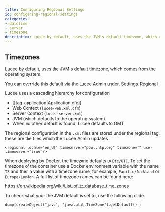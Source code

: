 ```yaml
---
title: Configuring Regional Settings
id: configuring-regional-settings
categories:
- datetime
- server
- timezone
description: Lucee by default, uses the JVM's default timezone, which comes from the operating system.
---
```


## Timezones

Lucee by default, uses the JVM's default timezone, which comes from the operating system.

You can override this default via the Lucee Admin under, Settings, Regional

Lucee uses a cascading hierarchy for configuration

- [[tag-application|Application.cfc]] 
- Web Context (`lucee-web.xml.cfm`)
- Server Context (`lucee-server.xml`)
- JVM (which defaults to the operating system)
- When no other default is found, Lucee defaults to GMT

The regional configuration in the `.xml` files are stored under the regional tag, these are the files which the Lucee Admin updates

`<regional locale="en_US" timeserver="pool.ntp.org" timezone="" use-timeserver="true"/>`

When deploying by Docker, the timezone defaults to `Etc/UTC`. To set the timezone of the container use a Docker environment variable with the name `TZ` and then a value with a timezone name, for example, `Pacific/Auckland` or `Europe/London`. A full list of timezone names can be found here:

https://en.wikipedia.org/wiki/List_of_tz_database_time_zones

To check what your the JVM default is set to, use the following code.

```luceescript+trycf
dump(createObject("java", "java.util.TimeZone").getDefault());
```
